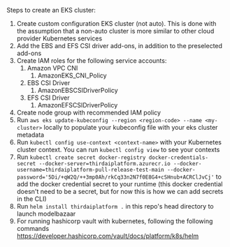 Steps to create an EKS cluster:
1. Create custom configuration EKS cluster (not auto). This is done with the assumption that a non-auto cluster is more similar to other cloud provider Kubernetes services
2. Add the EBS and EFS CSI driver add-ons, in addition to the preselected add-ons
3. Create IAM roles for the following service accounts:
    1. Amazon VPC CNI
        1. AmazonEKS_CNI_Policy
    2. EBS CSI Driver
        1. AmazonEBSCSIDriverPolicy
    3. EFS CSI Driver
        1. AmazonEFSCSIDriverPolicy
4. Create node group with recommended IAM policy
5. Run `aws eks update-kubeconfig --region <region-code> --name <my-cluster>` locally to populate your kubeconfig file with your eks cluster metadata
6. Run `kubectl config use-context <context-name>` with your Kubernetes cluster context. You can run `kubectl config view` to see your contexts
7. Run `kubectl create secret docker-registry docker-credentials-secret --docker-server=thirdaiplatform.azurecr.io --docker-username=thirdaiplatform-pull-release-test-main --docker-password='5Di/+qW2Q/++3mp0Ah/rkCq33n2N7f0E8G4+cSHnub+ACRClJvCj'` to add the docker credential secret to your runtime (this docker credential doesn't need to be a secret, but for now this is how we can add secrets in the CLI)
8. Run `helm install thirdaiplatform .` in this repo's head directory to launch modelbazaar
9. For running hashicorp vault with kubernetes, following the following commands
https://developer.hashicorp.com/vault/docs/platform/k8s/helm